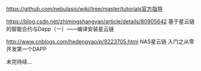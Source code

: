 https://github.com/nebulasio/wiki/tree/master/tutorials官方指导


https://blog.csdn.net/zhimingshangyan/article/details/80905642  基于星云链的智能合约与Dapp（一）——编译安装星云链

http://www.cnblogs.com/hedengyao/p/9223705.html  NAS星云链 入门之从零开发第一个DAPP

未完待续...